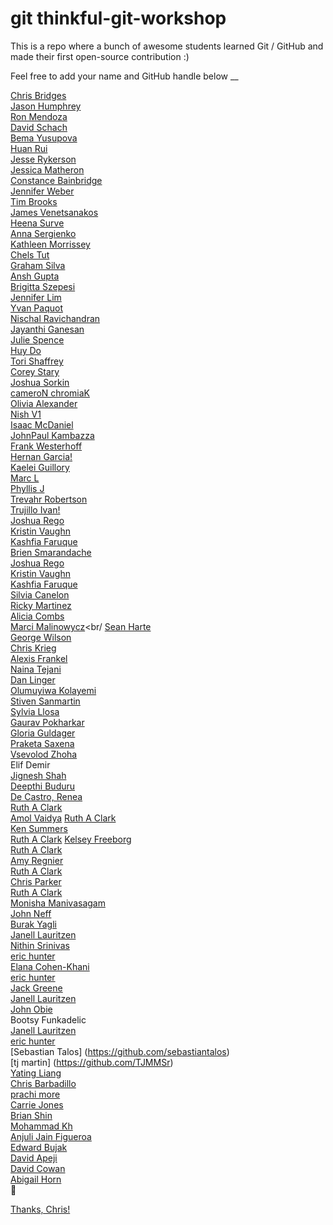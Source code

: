 # git thinkful-git-workshop
This is a repo where a bunch of awesome students learned Git / GitHub and made their first open-source contribution :)

Feel free to add your name and GitHub handle below
__

[Chris Bridges](https://github.com/chrisbridges)<br/>
[Jason Humphrey](https://github.com/greenpioneer)<br/>
[Ron Mendoza](https://github.com/codingendeavor)<br/>
[David Schach](https://github.com/dschach)<br/>
[Bema Yusupova](https://github.com/ayusupova)<br/>
[Huan Rui](https://github.com/huanrui001)<br/>
[Jesse Rykerson](https://github.com/Jryke)<br>
[Jessica Matheron](https://github.com/JessicaMatheron)<br/>
[Constance Bainbridge](https://github.com/conbainbridge)<br/>
[Jennifer Weber](https://github.com/becomingajunior)<br/>
[Tim Brooks](https://github.com/timryanb)<br/>
[James Venetsanakos](https://github.com/jvenetTimeTrade)<br/>
[Heena Surve](https://github.com/heenasurve)<br>
[Anna Sergienko](https://github.com/asergienk)<br>
[Kathleen Morrissey](https://github.com/kentmssy)<br/>
[Chels Tut](https://github.com/chelstut)<br/>
[Graham Silva](https://github.com/grsilva1996)<br/>
[Ansh Gupta](https://github.com/anshgupta2000)<br/>
[Brigitta Szepesi](https://github.com/brigittasz11)<br/>
[Jennifer Lim](https://github.com/emptybones)<br/>
[Yvan Paquot](https://github.com/percevaus)<br/>
[Nischal Ravichandran](https://github.com/nischalravichandran)<br/>
[Jayanthi Ganesan](https://github.com/Jaygthi)<br/>
[Julie Spence](https://github.com/enrtopy69)<br/>
[Huy Do](https://github.com/HuydDo)<br/>
[Tori Shaffrey](https://github.com/torishaffrey)<br/>
[Corey Stary](https://github.com/coreystary)<br/>
[Joshua Sorkin](https://github.com/joshuasorkin)<br/>
[cameroN chromiaK](https://github.com/cameron-chromiak)<br/>
[Olivia Alexander](https://github.com/oliviaca1027)<br/>
[Nish V1](https://github.com/joblesspeople2222)<br/>
[Isaac McDaniel](https://github.com/mcdaniel.isaac)<br/>
[JohnPaul Kambazza](https://github.com/jkamby)<br/>
[Frank Westerhoff](https://github.com/westerhofffl)<br>
[Hernan Garcia!](https://github.com/hagarciag)<br/>
[Kaelei Guillory](https://github.com/kaelguillory)<br/>
[Marc L](https://github.com/mjlacroix2/thinkful-git-workshop)<br/>
[Phyllis J](https://github.com/pdjones70)<br/>
[Trevahr Robertson](https://github.com/Trev-Robertson)<br/>
[Trujillo Ivan!](https://github.com/ivanchitous)<br/>
[Joshua Rego](https://github.com/jdrego) <br/>
[Kristin Vaughn](https://github.com/knvaughn)<br/>
[Kashfia Faruque](https://github.com/Kashfia18)<br/>
[Brien Smarandache](https://github.com/smarandache1990)<br/>
[Joshua Rego](https://github.com/jdrego)<br/>
[Kristin Vaughn](https://github.com/knvaughn)<br>
[Kashfia Faruque](https://github.com/Kashfia18)<br/>
[Silvia Canelon](https://github.com/spcanelon) <br/>
[Ricky Martinez](https://github.com/dubghost37)<br/>
[Alicia Combs](https://github.com/aecombs)<br/>
[Marci Malinowycz](https://github.com/mmbits)<br/
[Sean Harte](https://github.com/Hartecode)<br/>
[George Wilson](https://github.com/GeorgeWilson3)<br/>
[Chris Krieg](http://github.com/chriskrieg95)<br/>
[Alexis Frankel](https://www.github.com/freepizzaparty)<br/>
[Naina Tejani](https://www.github.com/nainatejani)<br/>
[Dan Linger](https://www.github.com/dlinger101)<br/>
[Olumuyiwa Kolayemi](https://github.com/olumuyiwa19)<br/>
[Stiven Sanmartin](https://www.github.com/stivensanmartin)<br/>
[Sylvia Llosa](https://github.com/Masheenist)<br/>
[Gaurav Pokharkar](https://github.com/gpokhark)<br/>
[Gloria Guldager](https://www.github.com/gloguldager)<br/>
[Praketa Saxena](https://github.com/kethsaxena)<br/>
[Vsevolod Zhoha](https://github.com/ZhohaVs/)<br/>
Elif Demir <br/>
[Jignesh Shah](https://www.thinkful.com/jigsmshah/)<br/>
[Deepthi Buduru](https://www.github.com/deepbud)<br/>
[De Castro, Renea](https://github.com/reneadc96)<br/>
[Ruth A Clark](https://github.com/ruthyclark)<br>
[Amol Vaidya](https://github.com/avaidya24)
[Ruth A Clark](https://github.com/ruthyclark)<br/>
[Ken Summers](https://github.com/codeman14150)<br/>
[Ruth A Clark](https://github.com/ruthyclark)
[Kelsey Freeborg](https://github.com/kfreeborg)<br/>
[Ruth A Clark](https://github.com/ruthyclark)<br/>
[Amy Regnier](https://github.com/amy-regnier)<br/>
[Ruth A Clark](https://github.com/ruthyclark)<br>
[Chris Parker](https://github.com/parkerTech314)<br>
[Ruth A Clark](https://github.com/ruthyclark)<br/>
[Monisha Manivasagam](https://github.com/monishagowtham)<br/>
[John Neff](https://github.com/jneff111)<br/>
[Burak Yagli](https://github.com/Heromberg)<br/>
[Janell Lauritzen](https://github.com/jlauritzen8)<br/>
[Nithin Srinivas](https://github.com/tinnith473)<br/>
[eric hunter](https://github.com/huntereric)<br>
[Elana Cohen-Khani](https://github.com/elanaoak)<br>
[eric hunter](https://github.com/huntereric)<br/>
[Jack Greene](https://github.com/toopidjack)<br/>
[Janell Lauritzen](https://github.com/jlauritzen8)</br>
[John Obie](https://github.com/jkobie)<br>
Bootsy Funkadelic<br/>
[Janell Lauritzen](https://github.com/jlauritzen8)<br/>
[eric hunter](https://github.com/huntereric)<br>
[Sebastian Talos] (https://github.com/sebastiantalos)<br/>
[tj martin] (https://github.com/TJMMSr)<br>
[Yating Liang](http://github.com/yatingliang)<br/>
[Chris Barbadillo](https://github.com/ChrBarba/)<br/>
[prachi more](https://github.com/pamore)<br/>
[Carrie Jones](https://github.com/ThornlessRose3)<br/>
[Brian Shin](https://github.com/bmwshin77)<br/>
[Mohammad Kh](https://github.com/wah333d)<br>
[Anjuli Jain Figueroa](https://github.com/ajainf)<br/>
[Edward Bujak](https://github.com/ebujak1)<br>
[David Apeji](https://github.com/nikuser)<br>
[David Cowan](https://github.com/davidccowan)<br/>
[Abigail Horn](https://github.com/abigailhorn)<br/> :dancer:

[Thanks, Chris!](https://www.thinkful.com/join/sign-up/)<br/>

